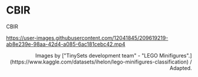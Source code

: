 # CBIR

CBIR

https://user-images.githubusercontent.com/12041845/209619219-ab8e239e-98aa-42d4-a085-6ac181cebc42.mp4

<div style="text-align: right;">
Images by ["TinySets development team" - "LEGO Minifigures".](https://www.kaggle.com/datasets/ihelon/lego-minifigures-classification) / Adapted.
</div>